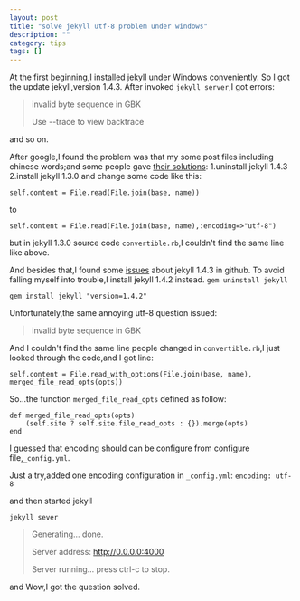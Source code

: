 ```yaml
---
layout: post 
title: "solve jekyll utf-8 problem under windows"
description: ""
category: tips
tags: []
---
```


At the first beginning,I installed jekyll under Windows conveniently.
So I got the update jekyll,version 1.4.3.
After invoked `jekyll server`,I got errors:

>invalid byte sequence in GBK
>
>Use --trace to view backtrace

and so on.

After google,I found the problem was that my some post files including chinese words;and some people gave [their solutions](http://blog.jsfor.com/skill/2013/09/07/jekyll-local-structures-notes/):
1.uninstall jekyll 1.4.3
2.install jekyll 1.3.0 and change some code like this:

`self.content = File.read(File.join(base, name))`

to

`self.content = File.read(File.join(base, name),:encoding=>"utf-8")`

but in jekyll 1.3.0 source code `convertible.rb`,I couldn't find the same line like above.

And besides that,I found some [issues](https://github.com/jekyll/jekyll/issues/1948%20for%20more%20information) about jekyll 1.4.3 in github.
To avoid falling myself into trouble,I install jekyll 1.4.2 instead.
`gem uninstall jekyll`

`gem install jekyll "version=1.4.2"`

Unfortunately,the same annoying utf-8 question issued:

>invalid byte sequence in GBK

And I couldn't find the same line people changed in `convertible.rb`,I just looked through the code,and I got line:

`self.content = File.read_with_options(File.join(base, name),
				                                              merged_file_read_opts(opts))`

So...the function `merged_file_read_opts` defined as follow:

	def merged_file_read_opts(opts)
		(self.site ? self.site.file_read_opts : {}).merge(opts)
	end

I guessed that encoding should can be configure from configure file,`_config.yml`.

Just a try,added one encoding configuration in `_config.yml`:
`encoding: utf-8`

and then started jekyll

`jekyll sever`
>    Generating... done.
>  
>Server address: http://0.0.0.0:4000
> 
>Server running... press ctrl-c to stop.

and Wow,I got the question solved.

